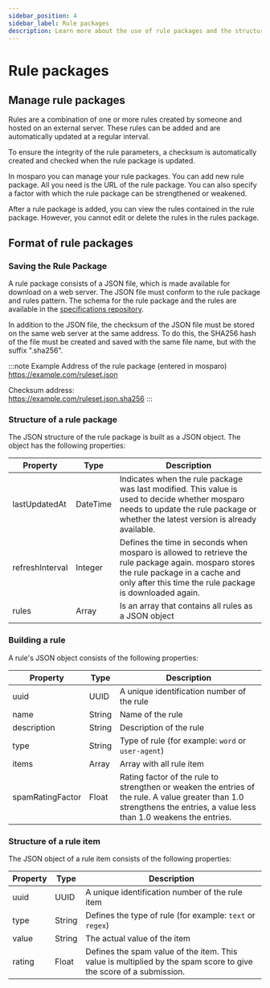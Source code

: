 ```yaml
---
sidebar_position: 4
sidebar_label: Rule packages
description: Learn more about the use of rule packages and the structure of a rule package.
---
```


# Rule packages

## Manage rule packages

Rules are a combination of one or more rules created by someone and hosted on an external server. These rules can be added and are automatically updated at a regular interval.

To ensure the integrity of the rule parameters, a checksum is automatically created and checked when the rule package is updated.

In mosparo you can manage your rule packages. You can add new rule package. All you need is the URL of the rule package. You can also specify a factor with which the rule package can be strengthened or weakened. 

After a rule package is added, you can view the rules contained in the rule package. However, you cannot edit or delete the rules in the rules package.

## Format of rule packages

### Saving the Rule Package
A rule package consists of a JSON file, which is made available for download on a web server. The JSON file must conform to the rule package and rules pattern. The schema for the rule package and the rules are available in the [specifications repository](https://github.com/mosparo/specifications).

In addition to the JSON file, the checksum of the JSON file must be stored on the same web server at the same address. To do this, the SHA256 hash of the file must be created and saved with the same file name, but with the suffix ".sha256".

:::note Example
Address of the rule package (entered in mosparo)<br />
https://example.com/ruleset.json

Checksum address:<br />
https://example.com/ruleset.json.sha256
:::

### Structure of a rule package

The JSON structure of the rule package is built as a JSON object. The object has the following properties:

| Property        | Type     | Description                                                                                                                                                                                       |
|-----------------|----------|---------------------------------------------------------------------------------------------------------------------------------------------------------------------------------------------------|
| lastUpdatedAt   | DateTime | Indicates when the rule package was last modified. This value is used to decide whether mosparo needs to update the rule package or whether the latest version is already available.              |
| refreshInterval | Integer  | Defines the time in seconds when mosparo is allowed to retrieve the rule package again. mosparo stores the rule package in a cache and only after this time the rule package is downloaded again. |
| rules           | Array    | Is an array that contains all rules as a JSON object                                                                                                                                              |

### Building a rule

A rule's JSON object consists of the following properties:

| Property         | Type   | Description                                                                                                                                                             |
|------------------|--------|-------------------------------------------------------------------------------------------------------------------------------------------------------------------------|
| uuid             | UUID   | A unique identification number of the rule                                                                                                                              |
| name             | String | Name of the rule                                                                                                                                                        |
| description      | String | Description of the rule                                                                                                                                                 |
| type             | String | Type of rule (for example: `word` or `user-agent`)                                                                                                                      |
| items            | Array  | Array with all rule item                                                                                                                                                |
| spamRatingFactor | Float  | Rating factor of the rule to strengthen or weaken the entries of the rule. A value greater than 1.0 strengthens the entries, a value less than 1.0 weakens the entries. |

### Structure of a rule item

The JSON object of a rule item consists of the following properties:

| Property | Type   | Description                                                                                                       |
|----------|--------|-------------------------------------------------------------------------------------------------------------------|
| uuid     | UUID   | A unique identification number of the rule item                                                                   |
| type     | String | Defines the type of rule (for example: `text` or `regex`)                                                         | 
| value    | String | The actual value of the item                                                                                      |
| rating   | Float  | Defines the spam value of the item. This value is multiplied by the spam score to give the score of a submission. |

